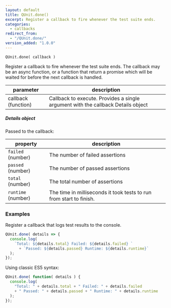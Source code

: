 ```yaml
---
layout: default
title: QUnit.done()
excerpt: Register a callback to fire whenever the test suite ends.
categories:
  - callbacks
redirect_from:
  - "/QUnit.done/"
version_added: "1.0.0"
---
```


`QUnit.done( callback )`

Register a callback to fire whenever the test suite ends. The callback may be an async function, or a function that return a promise which will be waited for before the next callback is handled.

| parameter | description |
|-----------|-------------|
| callback (function) | Callback to execute. Provides a single argument with the callback Details object |

##### Details object

Passed to the callback:

| property | description |
|-----------|-------------|
| `failed` (number) | The number of failed assertions |
| `passed` (number) | The number of passed assertions |
| `total` (number) | The total number of assertions |
| `runtime` (number) | The time in milliseconds it took tests to run from start to finish. |

### Examples

Register a callback that logs test results to the console.

```js
QUnit.done( details => {
  console.log(
    `Total: ${details.total} Failed: ${details.failed} `
      + `Passed: ${details.passed} Runtime: ${details.runtime}`
  );
});
```

Using classic ES5 syntax:

```js
QUnit.done( function( details ) {
  console.log(
    "Total: " + details.total + " Failed: " + details.failed
    + " Passed: " + details.passed + " Runtime: " + details.runtime
  );
});
```
